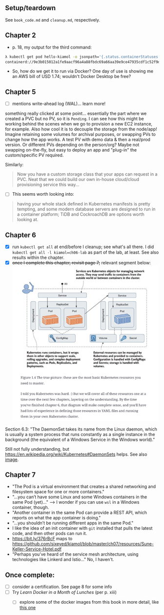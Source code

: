 ## Setup/teardown
See `book_code.md` and `cleanup.md`, respectively.

## Chapter 2
* p. 18, my output for the third command:
```bash
λ kubectl get pod hello-kiamol -o jsonpath='{.status.containerStatuses[0].containerID}'
containerd://9e3b015012a1fe9aacf96a4a88fbdc69a66aa39e9ce47935cdf1c52f9d6c2cf0
```
  * So, how do we get it to run via Docker? One day of use is showing me an AWS bill of USD 1.74; wouldn't Docker Desktop be free?

## Chapter 5
- [ ] mentions write-ahead log (WAL)... learn more!

something really clicked at some point... essentially the part where we created a PVC but no PV, so it is `Pending`. I can see how this might be working behind the scenes when we go to provision a new EC2 instance, for example.
Also how cool it is to decouple the storage from the node/app!
Imagine retaining some volumes for archival purposes, or swapping PVs to change how the app works. A test PV with demo data & then a real/prod version. Or different PVs depending on the person/org? Maybe not swapping on-the-fly, but easy to deploy an app and "plug-in" the custom/specific PV required.

Similarly:
> Now you have a custom storage class that your apps can request in a PVC.
Neat that we could build our own in-house cloud/cloud provisioning service this way...

- [ ] This seems worth looking into:
> having your whole stack defined in Kubernetes manifests is pretty tempting, and some modern database servers are designed to run in a container platform; TiDB and CockroachDB are options worth looking at.

## Chapter 6
- [X] run `kubectl get all` at end/before I cleanup; see what's all there.
      I did `kubectl get all -l kiamol=ch06-lab` as part of the lab, at least. See also results within the chapter.
- [X] ~~once I complete this chapter, revisit page 7;~~ relevant segment below:
![](./attachments/page7.png)

Section 6.3: "The DaemonSet takes its name from the Linux daemon, which is usually a system process that runs constantly as a single instance in the background (the equivalent of a Windows Service in the Windows world)."

Still not fully understanding, but https://en.wikipedia.org/wiki/Kubernetes#DaemonSets helps. See also [image](https://learning.oreilly.com/api/v2/epubs/urn:orm:book:9781617297984/files/OEBPS/Images/6-18.jpg).

## Chapter 7
* "The Pod is a virtual environment that creates a shared networking and filesystem space for one or more containers."
* "...you can’t have some Linux and some Windows containers in the same Pod (yet)..." --> I wonder if you can use `wsl` in a Windows container, though.
* "Another container in the same Pod can provide a REST API, which reports on what the app container is doing."
* "...you shouldn’t be running different apps in the same Pod."
* I like the idea of an init container with `git` installed that pulls the latest code, and then other pods can run it.
* https://bit.ly/376rBcF maps to https://github.com/sixeyed/kiamol/blob/master/ch07/resources/Sune-Keller-Service-Hotel.pdf
* "Perhaps you’ve heard of the service mesh architecture, using technologies like Linkerd and Istio..." No, I haven't.

## Once complete:
- [ ] consider a certification. See page 8 for some info
- [ ] Try *Learn Docker in a Month of Lunches* (per p. xiii)
  - [ ] explore some of the docker images from this book in more detail, like [this one](https://hub.docker.com/r/kiamol/ch03-sleep)


